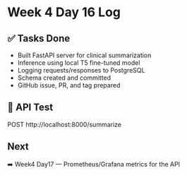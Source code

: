# Week 4 Day 16 Log

## ✅ Tasks Done
- Built FastAPI server for clinical summarization
- Inference using local T5 fine-tuned model
- Logging requests/responses to PostgreSQL
- Schema created and committed
- GitHub issue, PR, and tag prepared

## 🔗 API Test
POST http://localhost:8000/summarize

## Next
➡️ Week4 Day17 — Prometheus/Grafana metrics for the API

